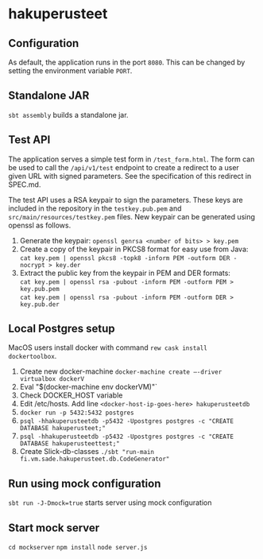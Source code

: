 # hakuperusteet

## Configuration

As default, the application runs in the port `8080`. This can be changed by
setting the environment variable `PORT`.

## Standalone JAR

`sbt assembly` builds a standalone jar.

## Test API

The application serves a simple test form in `/test_form.html`. The form can
be used to call the `/api/v1/test` endpoint to create a redirect to a user
given URL with signed parameters. See the specification of this redirect in
SPEC.md.

The test API uses a RSA keypair to sign the parameters. These keys are
included in the repository in the `testkey.pub.pem` and
`src/main/resources/testkey.pem` files. New keypair can be generated using
openssl as follows.

1. Generate the keypair: `openssl genrsa <number of bits> > key.pem`
2. Create a copy of the keypair in PKCS8 format for easy use from Java:  
   `cat key.pem | openssl pkcs8 -topk8 -inform PEM -outform DER -nocrypt > key.der`
3. Extract the public key from the keypair in PEM and DER formats:  
   `cat key.pem | openssl rsa -pubout -inform PEM -outform PEM > key.pub.pem`  
   `cat key.pem | openssl rsa -pubout -inform PEM -outform DER > key.pub.der`

## Local Postgres setup

MacOS users install docker with command `rew cask install dockertoolbox`. 

1. Create new docker-machine `docker-machine create —-driver virtualbox dockerV`
2. Eval "$(docker-machine env dockerVM)"`
3. Check DOCKER_HOST variable
4. Edit /etc/hosts. Add line `<docker-host-ip-goes-here> hakuperusteetdb`
5. `docker run -p 5432:5432 postgres`
6. `psql -hhakuperusteetdb -p5432 -Upostgres postgres -c "CREATE DATABASE hakuperusteet;"`
7. `psql -hhakuperusteetdb -p5432 -Upostgres postgres -c "CREATE DATABASE hakuperusteettest;"`
8. Create Slick-db-classes `./sbt "run-main fi.vm.sade.hakuperusteet.db.CodeGenerator"` 

## Run using mock configuration

`sbt run -J-Dmock=true` starts server using mock configuration

## Start mock server

`cd mockserver`
`npm install`
`node server.js`

